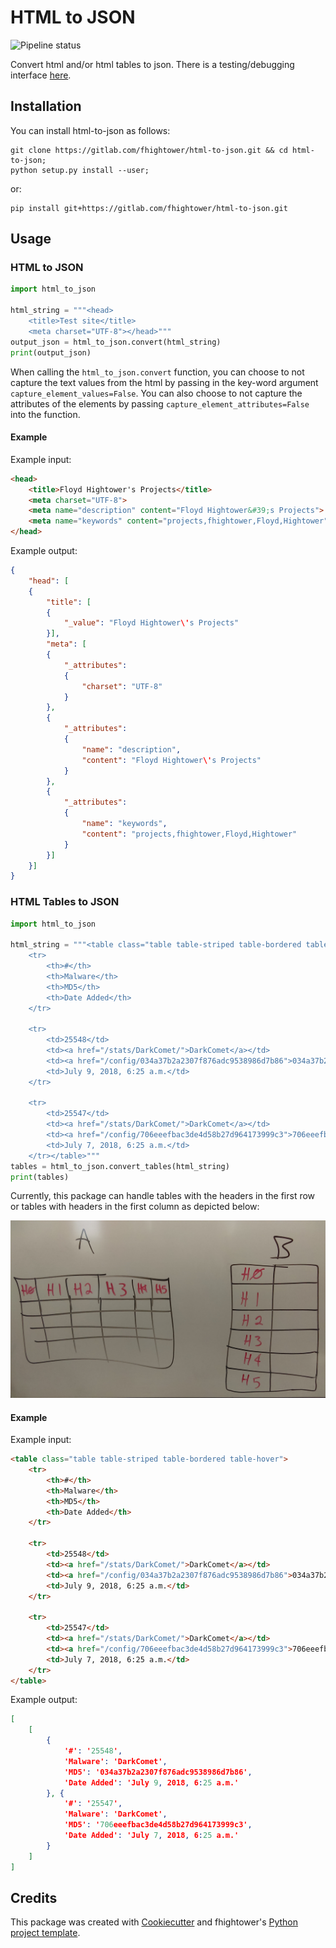 # HTML to JSON

![Pipeline status](https://gitlab.com/fhightower/html-to-json/badges/master/build.svg)

Convert html and/or html tables to json. There is a testing/debugging interface [here](https://hub.mybinder.org/user/fhightower-html-to-json-hxbqunjo/tree).

## Installation

You can install html-to-json as follows:

```
git clone https://gitlab.com/fhightower/html-to-json.git && cd html-to-json;
python setup.py install --user;
```

or:

```
pip install git+https://gitlab.com/fhightower/html-to-json.git
```

## Usage

### HTML to JSON

```python
import html_to_json

html_string = """<head>
    <title>Test site</title>
    <meta charset="UTF-8"></head>"""
output_json = html_to_json.convert(html_string)
print(output_json)
```

When calling the `html_to_json.convert` function, you can choose to not capture the text values from the html by passing in the key-word argument `capture_element_values=False`. You can also choose to not capture the attributes of the elements by passing `capture_element_attributes=False` into the function.

#### Example

Example input:

```html
<head>
    <title>Floyd Hightower's Projects</title>
    <meta charset="UTF-8">
    <meta name="description" content="Floyd Hightower&#39;s Projects">
    <meta name="keywords" content="projects,fhightower,Floyd,Hightower">
</head>
```

Example output:

```json
{
    "head": [
    {
        "title": [
        {
            "_value": "Floyd Hightower\'s Projects"
        }],
        "meta": [
        {
            "_attributes":
            {
                "charset": "UTF-8"
            }
        },
        {
            "_attributes":
            {
                "name": "description",
                "content": "Floyd Hightower\'s Projects"
            }
        },
        {
            "_attributes":
            {
                "name": "keywords",
                "content": "projects,fhightower,Floyd,Hightower"
            }
        }]
    }]
}
```

### HTML Tables to JSON

```python
import html_to_json

html_string = """<table class="table table-striped table-bordered table-hover">
    <tr>
        <th>#</th>
        <th>Malware</th>
        <th>MD5</th>
        <th>Date Added</th>
    </tr>
    
    <tr>
        <td>25548</td>
        <td><a href="/stats/DarkComet/">DarkComet</a></td>
        <td><a href="/config/034a37b2a2307f876adc9538986d7b86">034a37b2a2307f876adc9538986d7b86</a></td>
        <td>July 9, 2018, 6:25 a.m.</td>
    </tr>
    
    <tr>
        <td>25547</td>
        <td><a href="/stats/DarkComet/">DarkComet</a></td>
        <td><a href="/config/706eeefbac3de4d58b27d964173999c3">706eeefbac3de4d58b27d964173999c3</a></td>
        <td>July 7, 2018, 6:25 a.m.</td>
    </tr></table>"""
tables = html_to_json.convert_tables(html_string)
print(tables)
```

Currently, this package can handle tables with the headers in the first row or tables with headers in the first column as depicted below:

![This package can handle tables with the headers in the first row or headers in the first column](./html_table_varieties.jpg)

#### Example

Example input:

```html
<table class="table table-striped table-bordered table-hover">
    <tr>
        <th>#</th>
        <th>Malware</th>
        <th>MD5</th>
        <th>Date Added</th>
    </tr>
    
    <tr>
        <td>25548</td>
        <td><a href="/stats/DarkComet/">DarkComet</a></td>
        <td><a href="/config/034a37b2a2307f876adc9538986d7b86">034a37b2a2307f876adc9538986d7b86</a></td>
        <td>July 9, 2018, 6:25 a.m.</td>
    </tr>
    
    <tr>
        <td>25547</td>
        <td><a href="/stats/DarkComet/">DarkComet</a></td>
        <td><a href="/config/706eeefbac3de4d58b27d964173999c3">706eeefbac3de4d58b27d964173999c3</a></td>
        <td>July 7, 2018, 6:25 a.m.</td>
    </tr>
</table>
```

Example output:

```json
[
    [
        {
            '#': '25548',
            'Malware': 'DarkComet',
            'MD5': '034a37b2a2307f876adc9538986d7b86',
            'Date Added': 'July 9, 2018, 6:25 a.m.'
        }, {
            '#': '25547',
            'Malware': 'DarkComet',
            'MD5': '706eeefbac3de4d58b27d964173999c3',
            'Date Added': 'July 7, 2018, 6:25 a.m.'
        }
    ]
]
```

## Credits

This package was created with [Cookiecutter](https://github.com/audreyr/cookiecutter) and fhightower's [Python project template](https://github.com/fhightower-templates/python-project-template).
